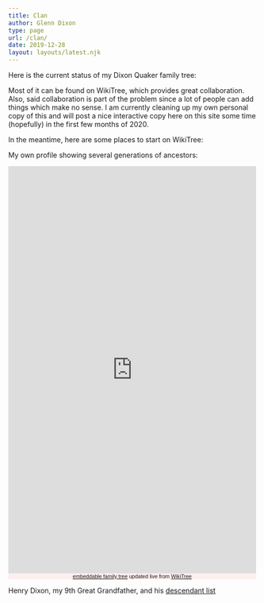 ```yaml
---
title: Clan
author: Glenn Dixon
type: page
url: /clan/
date: 2019-12-28
layout: layouts/latest.njk
---
```

Here is the current status of my Dixon Quaker family tree:

Most of it can be found on WikiTree, which provides great collaboration. Also, said collaboration is part of the problem since a lot of people can add things which make no sense. I am currently cleaning up my own personal copy of this and will post a nice interactive copy here on this site some time (hopefully) in the first few months of 2020.

In the meantime, here are some places to start on WikiTree:

My own profile showing several generations of ancestors:

<!-- Start Family Tree Widget -->
<iframe width="500" height="820" src="https://www.WikiTree.com/treewidget/Dixon-1062/3" scrolling="no" frameborder="0" marginheight="0" marginwidth="0"></iframe>
<div style="width: 500px; padding: 0px; font-family: verdana, arial, sans-serif; font-size: 8pt; text-align: center; background-color: #ffeeee;"><a href="https://www.WikiTree.com/about/family-tree-widgets.html">embeddable family tree</a> updated live from <a href="https://www.WikiTree.com/" target="WikiTree free online family tree">WikiTree</a></div>
<!-- End Family Tree Widget -->

Henry Dixon, my 9th Great Grandfather, and his [descendant list](https://www.wikitree.com/genealogy/Dixon-Descendants-347)

